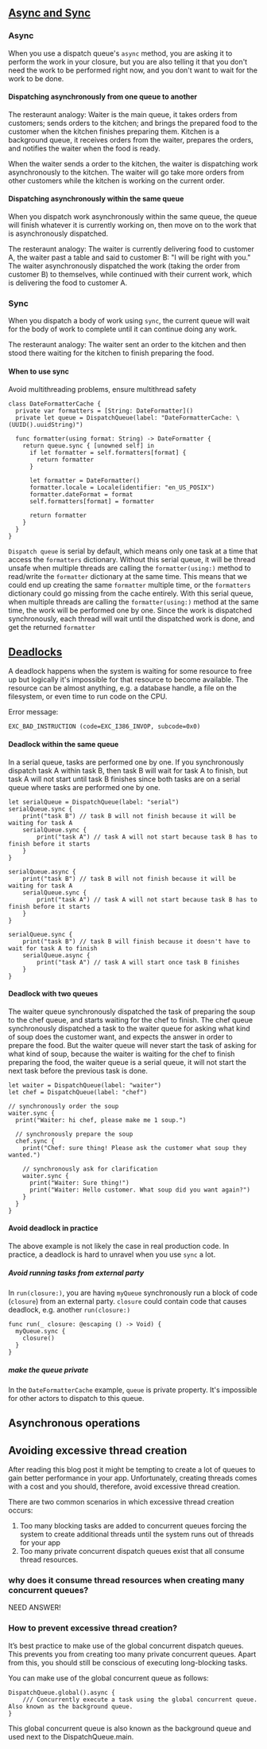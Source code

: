 ## [Async and Sync](https://www.donnywals.com/dispatching-async-or-sync-the-differences-explained/)

### Async
When you use a dispatch queue's `async` method, you are asking it to perform the work in your closure, but you are also telling it that you don't need the work to be performed right now, and you don't want to wait for the work to be done.

#### Dispatching asynchronously from one queue to another
The resteraunt analogy:
Waiter is the main queue, it takes orders from customers; sends orders to the kitchen; and brings the prepared food to the customer when the kitchen finishes preparing them. 
Kitchen is a background queue, it receives orders from the waiter, prepares the orders, and notifies the waiter when the food is ready.

When the waiter sends a order to the kitchen, the waiter is dispatching work asynchronously to the kitchen. The waiter will go take more orders from other customers while the kitchen is working on the current order.

#### Dispatching asynchronously within the same queue
When you dispatch work asynchronously within the same queue, the queue will finish whatever it is currently working on, then move on to the work that is asynchronously dispatched.

The resteraunt analogy:
The waiter is currently delivering food to customer A, the waiter past a table and said to customer B: "I will be right with you." The waiter asynchronously dispatched the work (taking the order from customer B) to themselves, while continued with their current work, which is delivering the food to customer A.

### Sync
When you dispatch a body of work using `sync`, the current queue will wait for the body of work to complete until it can continue doing any work.

The resteraunt analogy:
The waiter sent an order to the kitchen and then stood there waiting for the kitchen to finish preparing the food.

#### When to use sync
Avoid multithreading problems, ensure multithread safety
```
class DateFormatterCache {
  private var formatters = [String: DateFormatter]()
  private let queue = DispatchQueue(label: "DateFormatterCache: \(UUID().uuidString)")

  func formatter(using format: String) -> DateFormatter {
    return queue.sync { [unowned self] in
      if let formatter = self.formatters[format] {
        return formatter
      }

      let formatter = DateFormatter()
      formatter.locale = Locale(identifier: "en_US_POSIX")
      formatter.dateFormat = format
      self.formatters[format] = formatter

      return formatter
    }
  }
}
```

`Dispatch queue` is serial by default, which means only one task at a time that access the `formatters` dictionary. 
Without this serial queue, it will be thread unsafe when multiple threads are calling the `formatter(using:)` method to read/write the `formatter` dictionary at the same time. This means that we could end up creating the same `formatter` multiple time, or the `formatters` dictionary could go missing from the cache entirely.
With this serial queue, when multiple threads are calling the `formatter(using:)` method at the same time, the work will be performed one by one. Since the work is dispatched synchronously, each thread will wait until the dispatched work is done, and get the returned `formatter`

## [Deadlocks](https://www.donnywals.com/understanding-how-dispatchqueue-sync-can-cause-deadlocks/)
A deadlock happens when the system is waiting for some resource to free up but logically it's impossible for that resource to become available. The resource can be almost anything, e.g. a database handle, a file on the filesystem, or even time to run code on the CPU.

Error message:
```
EXC_BAD_INSTRUCTION (code=EXC_I386_INVOP, subcode=0x0)
```

#### Deadlock within the same queue
In a serial queue, tasks are performed one by one. If you synchronously dispatch task A within task B, then task B will wait for task A to finish, but task A will not start until task B finishes since both tasks are on a serial queue where tasks are performed one by one.
```
let serialQueue = DispatchQueue(label: "serial")
serialQueue.sync {
    print("task B") // task B will not finish because it will be waiting for task A
    serialQueue.sync {
        print("task A") // task A will not start because task B has to finish before it starts
    }
}

serialQueue.async {
    print("task B") // task B will not finish because it will be waiting for task A
    serialQueue.sync {
        print("task A") // task A will not start because task B has to finish before it starts
    }
}

serialQueue.sync {
    print("task B") // task B will finish because it doesn't have to wait for task A to finish
    serialQueue.async {
        print("task A") // task A will start once task B finishes
    }
}
```


#### Deadlock with two queues
The waiter queue synchronously dispatched the task of preparing the soup to the chef queue, and starts waiting for the chef to finish. The chef queue synchronously dispatched a task to the waiter queue for asking what kind of soup does the customer want, and expects the answer in order to prepare the food. But the waiter queue will never start the task of asking for what kind of soup, because the waiter is waiting for the chef to finish preparing the food, the waiter queue is a serial queue, it will not start the next task before the previous task is done. 

```
let waiter = DispatchQueue(label: "waiter")
let chef = DispatchQueue(label: "chef")

// synchronously order the soup
waiter.sync {
  print("Waiter: hi chef, please make me 1 soup.")

  // synchronously prepare the soup
  chef.sync {
    print("Chef: sure thing! Please ask the customer what soup they wanted.")

    // synchronously ask for clarification
    waiter.sync {
      print("Waiter: Sure thing!")
      print("Waiter: Hello customer. What soup did you want again?")
    }
  }
}
```

#### Avoid deadlock in practice
The above example is not likely the case in real production code. In practice, a deadlock is hard to unravel when you use `sync` a lot.

##### Avoid running tasks from external party
In `run(closure:)`, you are having `myQueue` synchronously run a block of code (`closure`) from an external party. `closure` could contain code that causes deadlock, e.g. another `run(closure:)`
```
func run(_ closure: @escaping () -> Void) {
  myQueue.sync {
    closure()
  }
}
```
##### make the queue private
In the `DateFormatterCache` example, `queue` is private property. It's impossible for other actors to dispatch to this queue.

## Asynchronous operations



## Avoiding excessive thread creation
After reading this blog post it might be tempting to create a lot of queues to gain better performance in your app. Unfortunately, creating threads comes with a cost and you should, therefore, avoid excessive thread creation.

There are two common scenarios in which excessive thread creation occurs:

1. Too many blocking tasks are added to concurrent queues forcing the system to create additional threads until the system runs out of threads for your app
2. Too many private concurrent dispatch queues exist that all consume thread resources.

### why does it consume thread resources when creating many concurrent queues?
NEED ANSWER!

### How to prevent excessive thread creation?
It’s best practice to make use of the global concurrent dispatch queues. This prevents you from creating too many private concurrent queues. Apart from this, you should still be conscious of executing long-blocking tasks.

You can make use of the global concurrent queue as follows:
```
DispatchQueue.global().async {
    /// Concurrently execute a task using the global concurrent queue. Also known as the background queue.
}
```
This global concurrent queue is also known as the background queue and used next to the DispatchQueue.main.